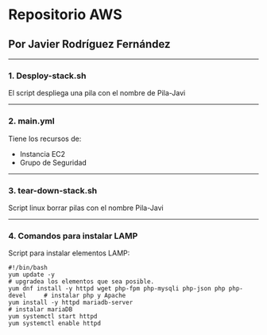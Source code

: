 # Repositorio AWS
## Por Javier Rodríguez Fernández
***
 ### 1. Desploy-stack.sh
  El script despliega una pila con el nombre de Pila-Javi
***
  ### 2. main.yml 
  Tiene los recursos de:
  - Instancia EC2
  - Grupo de Seguridad
***
  ### 3. tear-down-stack.sh 
  Script linux borrar pilas con el nombre Pila-Javi
***
  ### 4. Comandos para instalar LAMP
  Script para instalar elementos LAMP:
~~~
#!/bin/bash
yum update -y                                                               # upgradea los elementos que sea posible.
yum dnf install -y httpd wget php-fpm php-mysqli php-json php php-devel     # instalar php y Apache
yum install -y httpd mariadb-server                                         # instalar mariaDB
yum systemctl start httpd
yum systemctl enable httpd
~~~
